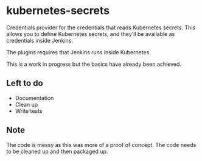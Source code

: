 # kubernetes-secrets

Credentials provider for the credentials that reads Kubernetes secrets.
This allows you to define Kubernetes secrets, and they'll be available as credentials inside Jenkins.

The plugins requires that Jenkins runs inside Kubernetes.

This is a work in progress but the basics have already been achieved.

## Left to do

- Documentation
- Clean up
- Write tests

## Note
The code is messy as this was more of a proof of concept. The code needs to be cleaned up and then packaged up.

